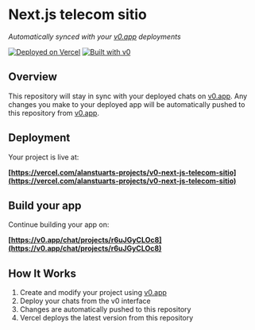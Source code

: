 # Next.js telecom sitio

*Automatically synced with your [v0.app](https://v0.app) deployments*

[![Deployed on Vercel](https://img.shields.io/badge/Deployed%20on-Vercel-black?style=for-the-badge&logo=vercel)](https://vercel.com/alanstuarts-projects/v0-next-js-telecom-sitio)
[![Built with v0](https://img.shields.io/badge/Built%20with-v0.app-black?style=for-the-badge)](https://v0.app/chat/projects/r6uJGyCLOc8)

## Overview

This repository will stay in sync with your deployed chats on [v0.app](https://v0.app).
Any changes you make to your deployed app will be automatically pushed to this repository from [v0.app](https://v0.app).

## Deployment

Your project is live at:

**[https://vercel.com/alanstuarts-projects/v0-next-js-telecom-sitio](https://vercel.com/alanstuarts-projects/v0-next-js-telecom-sitio)**

## Build your app

Continue building your app on:

**[https://v0.app/chat/projects/r6uJGyCLOc8](https://v0.app/chat/projects/r6uJGyCLOc8)**

## How It Works

1. Create and modify your project using [v0.app](https://v0.app)
2. Deploy your chats from the v0 interface
3. Changes are automatically pushed to this repository
4. Vercel deploys the latest version from this repository